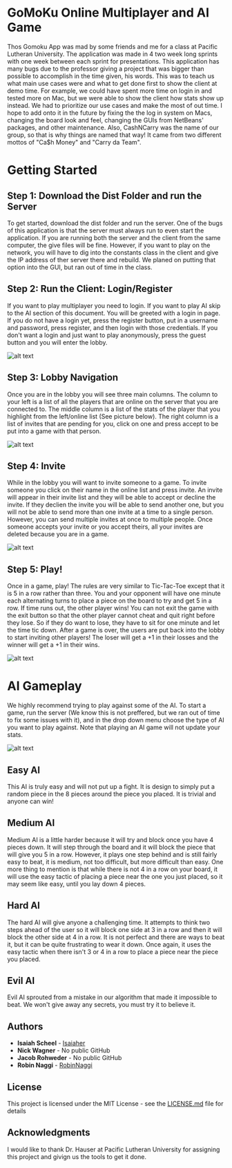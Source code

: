 # GoMoKu Online Multiplayer and AI Game

Thos Gomoku App was mad by some friends and me for a class at Pacific Lutheran University. The application was made in 4 two week long sprints with one week between each sprint for presentations. This application has many bugs due to the professor giving a project that was bigger than possible to accomplish in the time given, his words. This was to teach us what main use cases were and what to get done first to show the client at demo time. For example, we could have spent more time on login in and tested more on Mac, but we were able to show the client how stats show up instead. We had to prioritize our use cases and make the most of out time. I hope to add onto it in the future by fixing the the log in system on Macs, changing the board look and feel, changing the GUIs from NetBeans' packages, and other maintenance. Also, CashNCarry was the name of our group, so that is why things are named that way! It came from two different mottos of "Ca$h Money" and "Carry da Team".

# Getting Started

## Step 1:  Download the Dist Folder and run the Server
To get started, download the dist folder and run the server. One of the bugs of this application is that the server must always run to even start the application. If you are running both the server and the client from the same computer, the give files will be fine. However, if you want to play on the network, you will have to dig into the constants class in the client and give the IP address of ther server there and rebuild. We planed on putting that option into the GUI, but ran out of time in the class. 

## Step 2: Run the Client: Login/Register
If you want to play multiplayer you need to login. If you want to play AI skip to the AI section of this document. You will be greeted with a login in page. If you do not have a login yet, press the register button, put in a username and password, press register, and then login with those credentials. If you don't want a login and just want to play anonymously, press the guest button and you will enter the lobby.

![alt text](https://i.imgur.com/djzgwR0.png "Login Screen and Server")

## Step 3: Lobby Navigation
Once you are in the lobby you will see three main columns. The column to your left is a list of all the players that are online on the server that you are connected to. The middle column is a list of the stats of the player that you highlight from the left/online list (See picture below). The right column is a list of invites that are pending for you, click on one and press accept to be put into a game with that person.


![alt text](https://i.imgur.com/cR76URD.png "Lobby")

## Step 4: Invite
While in the lobby you will want to invite someone to a game. To invite someone you click on their name in the online list and press invite. An invite will appear in their invite list and they will be able to accept or decline the invite. If they declien the invite you will be able to send another one, but you will not be able to send more than one invite at a time to a single person. However, you can send multiple invites at once to multiple people. Once someone accepts your invite or you accept theirs, all your invites are deleted because you are in a game.


![alt text](https://i.imgur.com/x50G86p.png "Server and Invites")

## Step 5: Play!
Once in a game, play! The rules are very similar to Tic-Tac-Toe except that it is 5 in a row rather than three. You and your opponent will have one minute each alternating turns to place a piece on the board to try and get 5 in a row. If time runs out, the other player wins! You can not exit the game with the exit button so that the other player cannot cheat and quit right before they lose. So if they do want to lose, they have to sit for one minute and let the time tic down. After a game is over, the users are put back into the lobby to start inviting other players! The loser will get a +1 in their losses and the winner will get a +1 in their wins.


![alt text](https://i.imgur.com/uDGGHDb.png "Play!")

# AI Gameplay

We highly recommend trying to play against some of the AI. To start a game, run the server (We know this is not preffered, but we ran out of time to fix some issues with it), and in the drop down menu choose the type of AI you want to play against. Note that playing an AI game will not update your stats.


![alt text](https://i.imgur.com/GXkDPVV.png "AI!")

## Easy AI

This AI is truly easy and will not put up a fight. It is design to simply put a random piece in the 8 pieces around the piece you placed. It is trivial and anyone can win!

## Medium AI

Medium AI is a little harder because it will try and block once you have 4 pieces down. It will step through the board and it will block the piece that will give you 5 in a row. However, it plays one step behind and is still fairly easy to beat, it is medium, not too difficult, but more difficult than easy. One more thing to mention is that while there is not 4 in a row on your board, it will use the easy tactic of placing a piece near the one you just placed, so it may seem like easy, until you lay down 4 pieces.

## Hard AI

The hard AI will give anyone a challenging time. It attempts to think two steps ahead of the user so it will block one side at 3 in a row and then it will block the other side at 4 in a row. It is not perfect and there are ways to beat it, but it can be quite frustrating to wear it down. Once again, it uses the easy tactic when there isn't 3 or 4 in a row to place a piece near the piece you placed.

## Evil AI

Evil AI sprouted from a mistake in our algorithm that made it impossible to beat. We won't give away any secrets, you must try it to believe it.

## Authors

* **Isaiah Scheel** -  [Isaiaher](https://github.com/Isaiaher)
* **Nick Wagner** - No public GitHub
* **Jacob Rohweder** - No public GitHub
* **Robin Naggi** - [RobinNaggi](https://github.com/RobinNaggi)


## License

This project is licensed under the MIT License - see the [LICENSE.md](LICENSE.md) file for details

## Acknowledgments

I would like to thank Dr. Hauser at Pacific Lutheran University for assigning this project and givign us the tools to get it done.
